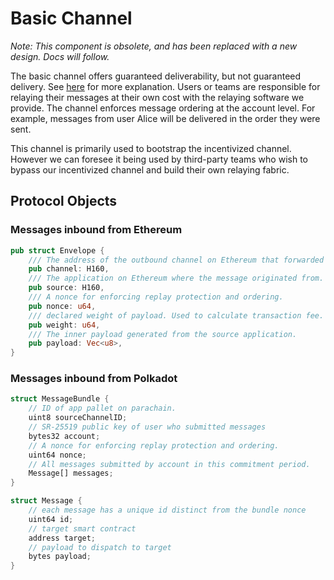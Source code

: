 # Basic Channel

_Note: This component is obsolete, and has been replaced with a new design. Docs will follow._&#x20;

The basic channel offers guaranteed deliverability, but not guaranteed delivery. See [here](../overview.md#deliverability-and-delivery) for more explanation. Users or teams are responsible for relaying their messages at their own cost with the relaying software we provide. The channel enforces message ordering at the account level. For example, messages from user Alice will be delivered in the order they were sent.

This channel is primarily used to bootstrap the incentivized channel. However we can foresee it being used by third-party teams who wish to bypass our incentivized channel and build their own relaying fabric.

## Protocol Objects

### Messages inbound from Ethereum

```rust
pub struct Envelope {
    /// The address of the outbound channel on Ethereum that forwarded this message.
    pub channel: H160,
    /// The application on Ethereum where the message originated from.
    pub source: H160,
    /// A nonce for enforcing replay protection and ordering.
    pub nonce: u64,
    /// declared weight of payload. Used to calculate transaction fee.
    pub weight: u64,
    /// The inner payload generated from the source application.
    pub payload: Vec<u8>,
}
```

### Messages inbound from Polkadot

```rust
struct MessageBundle {
    // ID of app pallet on parachain.
    uint8 sourceChannelID;
    // SR-25519 public key of user who submitted messages 
    bytes32 account;
    // A nonce for enforcing replay protection and ordering.
    uint64 nonce;
    // All messages submitted by account in this commitment period. 
    Message[] messages;  
}

struct Message {
    // each message has a unique id distinct from the bundle nonce  
    uint64 id;
    // target smart contract
    address target;
    // payload to dispatch to target
    bytes payload;
}
```

##

